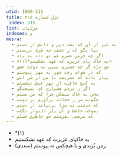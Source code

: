 ```yaml
---
utid: 1000-315
title: غزل شماره ۳۱۵
_index: 315
list: غزلیات
indexes: م
mesra:
  - به غیر از آن که بشد دین و دانش از دستم
  - بیا بگو که ز عشقت چه طرف بربستم
  - اگر چه خرمن عمرم غم تو داد به باد
  - «به خاک پای عزیزت که عهد نشکستم*(۱)»
  - چو ذرّه گر چه حقیرم ببین به دولت عشق
  - که در هوای رخت چون به مهر پیوستم
  - بیار باده که عمریست تا من از سَرِ امن
  - به کنج عافیت از بهر عیش ننشستم
  - اگر ز مردم هشیاری ای نصیحتگو
  - سخن به خاک میفکن چرا که من مستم
  - چگونه سر ز خجالت برآورم بر دوست
  - که خدمتی به سزا برنیامد از دستم
  - بسوخت حافظ و آن یار دلنواز نگفت
  - که مرهمی بفرستم چو خاطرش خَستَم
---
```

  - *(۱)
  - به خاکپای عزیزت که عهد نشکستیم
  - زمن بُریدی و با هیچکس نه پیوستم (سعدی)
